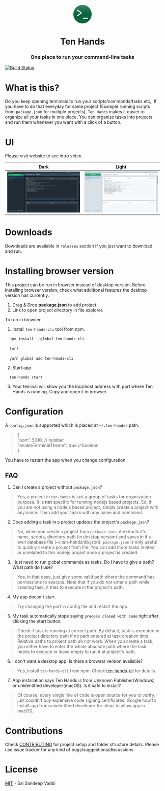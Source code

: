 <p align="center">
    <a href="https://github.com/saisandeepvaddi/ten-hands">
      <img alt="Ten Hands Logo" src="./docs/src/images/logo.png" width="60" />
    </a>
  <h1 align="center">
    Ten Hands
  </h1>
</p>

<h3 align="center">
  One place to run your command-line tasks
</h3>

[![Build Status](https://dev.azure.com/saisandeepvaddi/Ten%20Hands/_apis/build/status/All%20OS?branchName=releases)](https://dev.azure.com/saisandeepvaddi/Ten%20Hands/_build/latest?definitionId=4&branchName=releases)

# What is this?

Do you keep opening terminals to run your scripts/commands/tasks etc,. If you have to do that everyday for same project (Example running scripts from `package.json` for multiple projects), `Ten Hands` makes it easier to organize all your tasks in one place.
You can organize tasks into projects and run them whenever you want with a click of a button.

# UI

Please visit website to see intro video.

|                    Dark                    |                    Light                    |
| :----------------------------------------: | :-----------------------------------------: |
| <img src="/docs/src/images/demo_dark.jpg"> | <img src="/docs/src/images/demo_light.jpg"> |

# Downloads

Downloads are available in `releases` section if you just want to download and run.

# Installing browser version

This project can be run in browser instead of desktop version. Before installing browser version, check what additional features the desktop version has currently.

1. Drag & Drop **package.json** to add project.
2. Link to open project directory in file explorer.

To run in browser.

1. Install `ten-hands-cli` tool from npm.

```
  npm install --global ten-hands-cli

  (or)

  yarn global add ten-hands-cli
```

2. Start app

```
  ten-hands start
```

3. Your teminal will show you the localhost address with port where Ten Hands is running. Copy and open it in browser.

# Configuration

A `config.json` is supported which is placed at `~/.ten-hands/` path.

> {  
>  "port": 5010, // number  
>  "enableTerminalTheme": true // boolean  
> }

You have to restart the app when you change configuration.

## FAQ


1. Can I create a project without `package.json`?

> Yes, a project in `ten-hands` is just a group of tasks for organization purpose. It is **not** specific for running nodejs based projects. So, if you are not using a nodejs based project, simply create a project with any name. Then add your tasks with any name and command.

2. Does adding a task in a project updates the project's `package.json`?

> No, when you create a project from `package.json`, it extracts it's name, scripts, directory path (in desktop version) and saves in it's own database file (~/.ten-hands/db.json). `package.json` is only useful to quickly create a project from file. You can add more tasks related or unrelated to this nodejs project once a project is created.

3. I just need to run global commands as tasks. Do I have to give a path? What path do I use?

> Yes, in that case, just give some valid path where the command has permissions to execute. Note that if you do not enter a path while creating task, it tries to execute in the project's path.

4. My app doesn't start.

> Try changing the port in config file and restart the app.

5. My task automatically stops saying `process closed with code` right after clicking the start button.

> Check if task is running at correct path. By default, task is executed in the project directory path if no path entered at task creation time. Relative paths to project path _do not_ work. When you create a task, you either have to enter the whole absolute path where the task needs to execute or leave empty to run it at project's path.

6. I don't want a desktop app. Is there a browser version available?

> Yes, install `ten-hands-cli` from npm. Check [ten-hands-cli](https://npm.im/ten-hands-cli) for details.

7. App installation says Ten Hands is from Unknown Publisher(Windows) or unidentified developer(macOS). Is it safe to install?

> Of course, every single line of code is open source for you to verify. I just couldn't buy expensive code signing certificates. Google how to install app from unidentified developer for steps to allow app in macOS.

# Contributions

Check [CONTRIBUTING](/CONTRIBUTING.md) for project setup and folder structure details. Please use issue tracker for any kind of bugs/suggestions/discussions.

# License

[MIT](/LICENSE) - Sai Sandeep Vaddi
